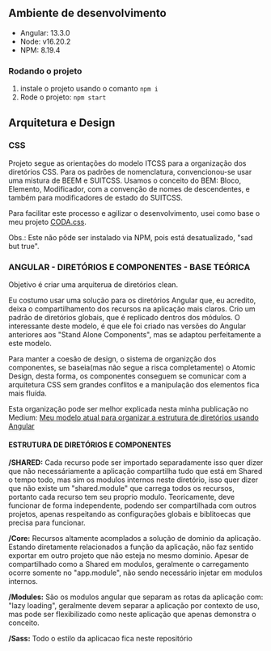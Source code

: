 ## Ambiente de desenvolvimento

- Angular: 13.3.0
- Node: v16.20.2
- NPM: 8.19.4

### Rodando o projeto

1. instale o projeto usando o comanto ``npm i``
2. Rode o projeto: ``npm start``

## Arquitetura e Design

### CSS

Projeto segue as orientações do modelo ITCSS para a organização dos diretórios CSS. Para os padrões de nomenclatura, convencionou-se usar uma mistura de BEEM e SUITCSS. Usamos o conceito do BEM: Bloco, Elemento, Modificador, com a convenção de nomes de descendentes, e também para modificadores de estado do SUITCSS.

Para facilitar este processo e agilizar o desenvolvimento, usei como base o meu projeto [CODA.css](https://github.com/evertonthepaula/coda-css).

Obs.: Este não pôde ser instalado via NPM, pois está desatualizado, "sad but true".

### ANGULAR - DIRETÓRIOS E COMPONENTES - BASE TEÓRICA

Objetivo é criar uma arquiterua de diretórios clean.

Eu costumo usar uma solução para os diretórios Angular que, eu acredito, deixa o compartilhamento dos recursos na aplicação mais claros. Crio um padrão de diretórios globais, que é replicado dentros dos módulos. O interessante deste modelo, é que ele foi criado nas versões do Angular anteriores aos "Stand Alone Components", mas se adaptou perfeitamente a este modelo.

Para manter a coesão de design, o sistema de organizção dos componentes, se baseia(mas não segue a risca completamente) o Atomic Design, desta forma, os componentes conseguem se comunicar com a arquitetura CSS sem grandes conflitos e a manipulação dos elementos fica mais fluída.

Esta organização pode ser melhor explicada nesta minha publicação no Medium: [Meu modelo atual para organizar a estrutura de diretórios usando Angular](https://evertonthepaula.medium.com/meu-modelo-atual-de-estrutura-de-diret%C3%B3rios-usando-angular-3e7538360d16)

#### ESTRUTURA DE DIRETÓRIOS E COMPONENTES

**/SHARED:** Cada recurso pode ser importado separadamente isso quer dizer que não necessáriamente a aplicação compartilha tudo que está em Shared o tempo todo, mas sim os modulos internos neste diretório, isso quer dizer que não existe um "shared.module" que carrega todos os recursos, portanto cada recurso tem seu proprio modulo. Teoricamente, deve funcionar de forma independente, podendo ser compartilhada com outros projetos, apenas respeitando as configurações globais e biblitoecas que precisa para funcionar.

**/Core:** Recursos altamente acomplados a solução de dominio da aplicação. Estando diretamente relacionados a função da aplicação, não faz sentido exportar em outro projeto que não esteja no mesmo dominio. Apesar de compartilhado como a Shared em modulos, geralmente o carregamento ocorre somente no "app.module", não sendo necessário injetar em modulos internos.

**/Modules:** São os modulos angular que separam as rotas da aplicação com: "lazy loading", geralmente devem separar a aplicação por contexto de uso, mas pode ser flexibilizado como neste aplicação que apenas demonstra o conceito.

**/Sass:** Todo o estilo da aplicacao fica neste repositório
